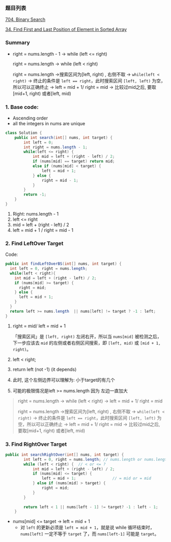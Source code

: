 ### 题目列表

[704. Binary Search](https://leetcode.com/problems/binary-search/)

[34. Find First and Last Position of Element in Sorted Array](https://leetcode.com/problems/find-first-and-last-position-of-element-in-sorted-array/)

### Summary

- right = nums.length - 1 -> while (left <= right)

  right = nums.length -> while (left < right)

  right = nums.length ->搜索区间为[left, right) , 右侧不取 -> `while(left < right)` -> 终止的条件是 `left == right`，此时搜索区间 `[left, left)` 为空，所以可以正确终止 -> left = mid + 1/ right = mid -> 比较过mid之后, 要取[mid+1, right) 或者[left, mid) 

  

### 1. Base code: 

- Ascending order
- all the integers in nums are unique

```java
class Solution {
    public int search(int[] nums, int target) {
        int left = 0;
        int right = nums.length - 1;
        while(left <= right) {
            int mid = left + (right - left) / 2;
            if (nums[mid] == target) return mid;
            else if (nums[mid] < target) {
                left = mid + 1;
            } else {
                right = mid - 1;
            }
        }
        return -1;
    }
}
```

1. Right: nums.length - 1 
2. left <= right 
3. mid = left + (right - left) / 2
4. left = mid + 1 / right = mid - 1



### 2. Find LeftOver Target

Code:

```java
public int findLeftOverBS(int[] nums, int target) {
  int left = 0, right = nums.length;
  while(left < right){
    int mid = left + (right - left) / 2;
    if (nums[mid] >= target) {
      right = mid;
    } else {
      left = mid + 1;
    }
  }
  return left >= nums.length  || nums[left] != target ? -1 : left; 
}
```

1. right = mid/ left = mid + 1

   「搜索区间」是 `[left, right)` 左闭右开，所以当 `nums[mid]` 被检测之后，下一步应该去 `mid` 的左侧或者右侧区间搜索，即 `[left, mid)` 或 `[mid + 1, right)`。 

2. left < right;

3. return left (not -1) (it depends)

4. 此时, 这个左侧边界可以理解为: 小于target的有几个

5. 可能的极限情况是left >= nums.length 因为 左边一直加大

> right = nums.length -> while (left < right) -> left = mid + 1/ right = mid
>
> right = nums.length ->搜索区间为[left, right) , 右侧不取 -> `while(left < right)` -> 终止的条件是 `left == right`，此时搜索区间 `[left, left)` 为空，所以可以正确终止 -> left = mid + 1/ right = mid -> 比较过mid之后, 要取[mid+1, right) 或者[left, mid) 
>
> 

### 3. Find RightOver Target 

```java
public int searchRightOver(int[] nums, int target) {
        int left = 0, right = nums.length; // nums.length or nums.length - 1?
        while (left < right) {  // < or <= ?
            int mid = left + (right - left) / 2;
            if (nums[mid] <= target) {
                left = mid + 1;                // = mid or = mid 
            } else if (nums[mid] > target) {
                right = mid;
            } 
        }
        
        return left < 1 || nums[left - 1] != target? -1 : left - 1;
    }
```

- nums[mid] <= target -> left = mid + 1
  - 对 `left` 的更新必须是 `left = mid + 1`，就是说 while 循环结束时，`nums[left]` 一定不等于 `target` 了，而 `nums[left-1]` 可能是 `target`。